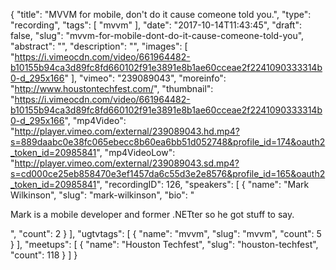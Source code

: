 {
  "title": "MVVM for mobile, don't do it cause comeone told you.",
  "type": "recording",
  "tags": [
    "mvvm"
  ],
  "date": "2017-10-14T11:43:45",
  "draft": false,
  "slug": "mvvm-for-mobile-dont-do-it-cause-comeone-told-you",
  "abstract": "",
  "description": "",
  "images": [
    "https://i.vimeocdn.com/video/661964482-b10155b94ca3d89fc8fd660102f91e3891e8b1ae60cceae2f2241090333314b0-d_295x166"
  ],
  "vimeo": "239089043",
  "moreinfo": "http://www.houstontechfest.com/",
  "thumbnail": "https://i.vimeocdn.com/video/661964482-b10155b94ca3d89fc8fd660102f91e3891e8b1ae60cceae2f2241090333314b0-d_295x166",
  "mp4Video": "http://player.vimeo.com/external/239089043.hd.mp4?s=889daabc0e38fc065ebecc8b60ea6bb51d052748&profile_id=174&oauth2_token_id=20985841",
  "mp4VideoLow": "http://player.vimeo.com/external/239089043.sd.mp4?s=cd000ce25eb858470e3ef1457da6c55d3e2e8576&profile_id=165&oauth2_token_id=20985841",
  "recordingID": 126,
  "speakers": [
    {
      "name": "Mark Wilkinson",
      "slug": "mark-wilkinson",
      "bio": "<p>Mark is a mobile developer and former .NETter so he got stuff to say.</p>",
      "count": 2
    }
  ],
  "ugtvtags": [
    {
      "name": "mvvm",
      "slug": "mvvm",
      "count": 5
    }
  ],
  "meetups": [
    {
      "name": "Houston Techfest",
      "slug": "houston-techfest",
      "count": 118
    }
  ]
}